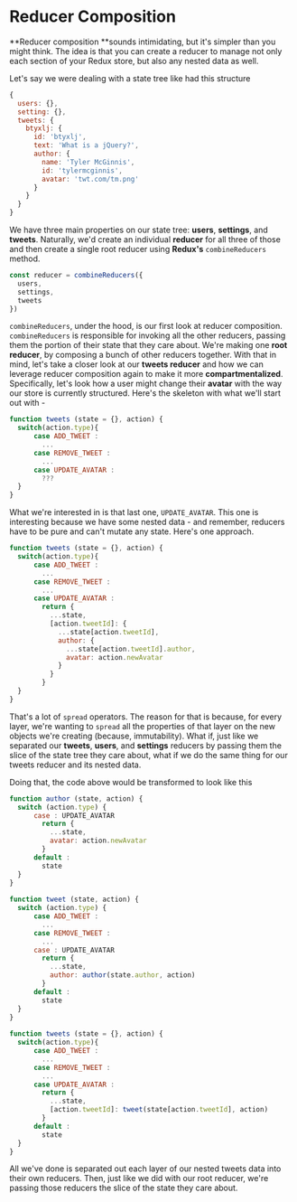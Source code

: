 # Reducer Composition

**Reducer composition **sounds intimidating, but it's simpler than you might think. The idea is that you can create a reducer to manage not only each section of your Redux store, but also any nested data as well.

Let's say we were dealing with a state tree like had this structure

```javascript
{
  users: {},
  setting: {},
  tweets: {
    btyxlj: {
      id: 'btyxlj',
      text: 'What is a jQuery?',
      author: {
        name: 'Tyler McGinnis',
        id: 'tylermcginnis',
        avatar: 'twt.com/tm.png'
      }   
    }
  }  
}
```
We have three main properties on our state tree: **users**, **settings**, and **tweets**. Naturally, we'd create an individual **reducer** for all three of those and then create a single root reducer using **Redux's** `combineReducers` method.

```javascript 
const reducer = combineReducers({
  users,
  settings,
  tweets
})
```
`combineReducers`, under the hood, is our first look at reducer composition. `combineReducers` is responsible for invoking all the other reducers, passing them the portion of their state that they care about. We're making one **root reducer**, by composing a bunch of other reducers together. With that in mind, let's take a closer look at our **tweets reducer** and how we can leverage reducer composition again to make it more **compartmentalized**. Specifically, let's look how a user might change their **avatar** with the way our store is currently structured. Here's the skeleton with what we'll start out with -

```javascript 
function tweets (state = {}, action) {
  switch(action.type){
      case ADD_TWEET :
        ...
      case REMOVE_TWEET :
        ...
      case UPDATE_AVATAR :
        ???
  }
}
```
What we're interested in is that last one, `UPDATE_AVATAR`. This one is interesting because we have some nested data - and remember, reducers have to be pure and can't mutate any state. Here's one approach.

```javascript
function tweets (state = {}, action) {
  switch(action.type){
      case ADD_TWEET :
        ...
      case REMOVE_TWEET :
        ...
      case UPDATE_AVATAR :
        return {
          ...state,
          [action.tweetId]: {
            ...state[action.tweetId],
            author: {
              ...state[action.tweetId].author,
              avatar: action.newAvatar 
            }
          }
        }
  }
}
```
That's a lot of `spread` operators. The reason for that is because, for every layer, we're wanting to `spread` all the properties of that layer on the new objects we're creating (because, immutability). What if, just like we separated our **tweets**, **users**, and **settings** reducers by passing them the slice of the state tree they care about, what if we do the same thing for our tweets reducer and its nested data.

Doing that, the code above would be transformed to look like this

```javascript
function author (state, action) {
  switch (action.type) {
      case : UPDATE_AVATAR
        return {
          ...state,
          avatar: action.newAvatar
        }
      default :
        state
  }
}
 
function tweet (state, action) {
  switch (action.type) {
      case ADD_TWEET :
        ...
      case REMOVE_TWEET :
        ...
      case : UPDATE_AVATAR
        return {
          ...state,
          author: author(state.author, action)
        }
      default :
        state
  }
}
 
function tweets (state = {}, action) {
  switch(action.type){
      case ADD_TWEET :
        ...
      case REMOVE_TWEET :
        ...
      case UPDATE_AVATAR :
        return {
          ...state,
          [action.tweetId]: tweet(state[action.tweetId], action)
        }
      default :
        state
  }
}
```
All we've done is separated out each layer of our nested tweets data into their own reducers. Then, just like we did with our root reducer, we're passing those reducers the slice of the state they care about.
